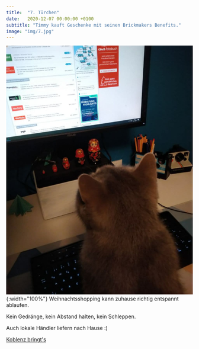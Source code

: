 ```yaml
---
title:  "7. Türchen"
date:   2020-12-07 00:00:00 +0100
subtitle: "Timmy kauft Geschenke mit seinen Brickmakers Benefits."
image: "img/7.jpg"
---
```


![Timmy](../img/7.jpg){:width="100%"}
Weihnachtsshopping kann zuhause richtig entspannt ablaufen.

Kein Gedränge, kein Abstand halten, kein Schleppen.

Auch lokale Händler liefern nach Hause :)

[Koblenz bringt's](https://koblenz-bringts.de/)